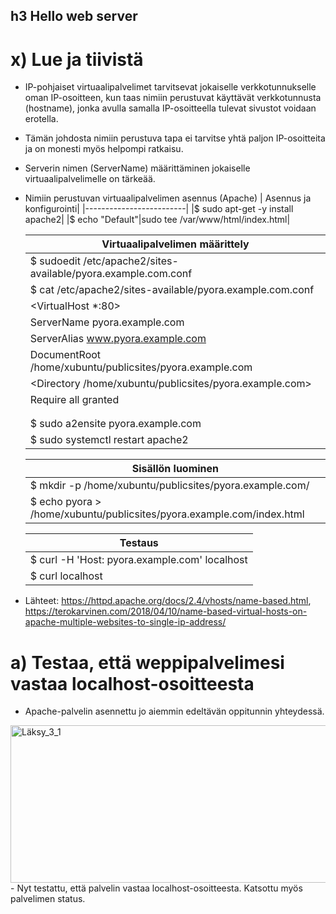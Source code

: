 ## h3 Hello web server

# x) Lue ja tiivistä

- IP-pohjaiset virtuaalipalvelimet tarvitsevat jokaiselle verkkotunnukselle oman IP-osoitteen, kun taas nimiin perustuvat käyttävät verkkotunnusta (hostname), jonka avulla samalla IP-osoitteella tulevat sivustot voidaan erotella.
- Tämän johdosta nimiin perustuva tapa ei tarvitse yhtä paljon IP-osoitteita ja on monesti myös helpompi ratkaisu.
- Serverin nimen (ServerName) määrittäminen jokaiselle virtuaalipalvelimelle on tärkeää.
- Nimiin perustuvan virtuaalipalvelimen asennus (Apache)
  | Asennus ja konfigurointi|
  |-------------------------|
  |$ sudo apt-get -y install apache2|
  |$ echo "Default"|sudo tee /var/www/html/index.html|
  
  |Virtuaalipalvelimen määrittely|
  |------------------------------|
  |$ sudoedit /etc/apache2/sites-available/pyora.example.com.conf|
  |$ cat /etc/apache2/sites-available/pyora.example.com.conf|
  |<VirtualHost *:80>|
  |ServerName pyora.example.com|
  |ServerAlias www.pyora.example.com|
  |DocumentRoot /home/xubuntu/publicsites/pyora.example.com|
  |<Directory /home/xubuntu/publicsites/pyora.example.com>|
  |Require all granted|
  |</Directory>|
  |</VirtualHost>|
  |$ sudo a2ensite pyora.example.com|
  |$ sudo systemctl restart apache2|

  |Sisällön luominen|
  |-----------------|
  |$ mkdir -p /home/xubuntu/publicsites/pyora.example.com/|
  |$ echo pyora > /home/xubuntu/publicsites/pyora.example.com/index.html|

  |Testaus|
  |-------|
  |$ curl -H 'Host: pyora.example.com' localhost|
  |$ curl localhost|

- Lähteet: https://httpd.apache.org/docs/2.4/vhosts/name-based.html, https://terokarvinen.com/2018/04/10/name-based-virtual-hosts-on-apache-multiple-websites-to-single-ip-address/

# a) Testaa, että weppipalvelimesi vastaa localhost-osoitteesta

- Apache-palvelin asennettu jo aiemmin edeltävän oppitunnin yhteydessä.
  
<img width="630" height="252" alt="Läksy_3_1" src="https://github.com/user-attachments/assets/c4212797-2285-4b70-ad55-53efbc2ae4c3" />
- Nyt testattu, että palvelin vastaa localhost-osoitteesta. Katsottu myös palvelimen status.

